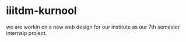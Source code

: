 # iiitdm-kurnool


we are workin on a new web design for our institute as our 7th semester internsip project. 
